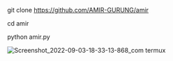 git clone https://github.com/AMIR-GURUNG/amir




cd amir




python amir.py




 ![Screenshot_2022-09-03-18-33-13-868_com termux](https://user-images.githubusercontent.com/111896314/188272276-7130caca-d798-4c39-8492-6319443f3d45.jpg)

